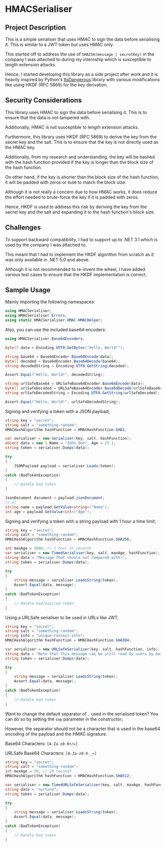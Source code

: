# HMACSerialiser

## Project Description

This is a simple serialiser that uses HMAC to sign the data before serialising it. This is similar to a JWT token but uses HMAC only.

This started off to address the use of `SHA256(message | secretKey)` in the company I was attached to during my internship which is susceptible to length extension attacks.

Hence, I started developing this library as a side project after work and it is heavily inspired by Python's [ItsDangerous](https://github.com/pallets/itsdangerous) library with various modifications like using HKDF (RFC 5869) for the key derivation.

## Security Considerations

This library uses HMAC to sign the data before serialising it. This is to ensure that the data is not tampered with.

Additionally, HMAC is not susceptible to length extension attacks.

Furthermore, this library uses HKDF (RFC 5869) to derive the key from the secret key and the salt. This is to ensure that the key is not directly used as the HMAC key.

Additionally, from my research and understanding, the key will be hashed with the hash function provided if the key is longer than the block size of the hash function.

On other hand, if the key is shorter than the block size of the hash function, it will be padded with zeros or `0x00` to match the block size.

Although it is not really a concern due to how HMAC works, it does reduce the effort needed to brute-force the key if it is padded with zeros.

Hence, HKDF is used to address this risk by deriving the key from the secret key and the salt and expanding it to the hash function's block size.

## Challenges

To support backward compatibility, I had to support up to .NET 3.1 which is used by the company I was attached to.

This meant that I had to implement the HKDF algorithm from scratch as it was only available in .NET 5.0 and above.

Although it is not recommended to re-invent the wheel, I have added various test cases to ensure that the HKDF implementation is correct.

## Sample Usage

Mainly importing the following namespaces:

```csharp
using HMACSerialiser;
using HMACSerialiser.Errors;
using static HMACSerialiser.HMAC.HMACHelper;
```

Also, you can use the included base64 encoders:

```csharp
using HMACSerialiser.Base64Encoders;

byte[] data = Encoding.UTF8.GetBytes("Hello, World!");

string base64 = Base64Encoder.Base64Encode(data);
byte[] decoded = Base64Encoder.Base64Decode(base64);
string decodedString = Encoding.UTF8.GetString(decoded);

Assert.Equal("Hello, World!", decodedString);

string urlSafeBase64 = URLSafeBase64Encoder.Base64Encode(data);
byte[] urlSafeDecoded = URLSafeBase64Encoder.Base64Decode(urlSafeBase64);
string urlSafeDecodedString = Encoding.UTF8.GetString(urlSafeDecoded);

Assert.Equal("Hello, World!", urlSafeDecodedString);
```

Signing and verifying a token with a JSON payload;

```csharp
string key = "secret";
string salt = "something-random";
HMACHashAlgorithm hashFunction = HMACHashFunction.SHA1;

var serialiser = new Serialiser(key, salt, hashFunction);
object data = new { Name = "John Doe", Age = 25 };
string token = serialiser.Dumps(data);

try 
{
    JSONPayload payload = serialiser.Loads(token);
}
catch (BadTokenException) 
{
    // Handle bad token
}

JsonDocument document = payload.jsonDocument;
// or
string name = payload.GetValue<string>("Name");
int age = payload.GetValue<int>("Age");
```

Signing and verifying a token with a string payload with 1 hour a time limit;

```csharp
string key = "secret";
string salt = "something-random";
HMACHashAlgorithm hashFunction = HMACHashFunction.SHA256;

int maxAge = 3600; // 1 hour in seconds
var serialiser = new TimedSerialiser(key, salt, maxAge, hashFunction);
string data = "Message that should not tampered with!";
string token = serialiser.Dumps(data);

try 
{
    string message = serialiser.LoadsString(token);
    Assert.Equal(data, message);
}
catch (BadTokenException) 
{
    // Handle bad/expired token
}
```

Using a URLSafe serialiser to be used in URLs like JWT;

```csharp
string key = "secret";
string salt = "something-random";
string info = "unique-context-info";
HMACHashAlgorithm hashFunction = HMACHashFunction.SHA384;

var serialiser = new URLSafeSerialiser(key, salt, hashFunction, info);
string data = "Note that this message can be still read by users by base64 decoding it!";
string token = serialiser.Dumps(data);

try 
{
    string message = serialiser.LoadsString(token);
    Assert.Equal(data, message);
}
catch (BadTokenException) 
{
    // Handle bad token
}
```

Want to change the default separator of `.` used in the serialised token? You can do so by setting the `sep` parameter in the constructor;

However, the separator should not be a character that is used in the base64 encoding of the payload and the HMAC signature.

Base64 Characters: `[A-Za-z0-9+/=]`

URLSafe Base64 Characters: `[A-Za-z0-9-_=]`

```csharp
string key = "secret";
string salt = "something-random";
int maxAge = 20; // 20 seconds
HMACHashAlgorithm hashFunction = HMACHashFunction.SHA512;

var serialiser = new TimedURLSafeSerialiser(key, salt, maxAge, hashFunction, sep: "!");
string data = "nurture";
string token = serialiser.Dumps(data);

try 
{
    string message = serialiser.LoadsString(token);
    Assert.Equal(data, message);
}
catch (BadTokenException) 
{
    // Handle bad token
}
```
